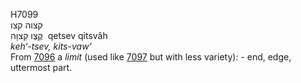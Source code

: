 <body>
  <p>H7099<br>  קצוה    קצו  <br> קֶצֶו  קִצוָה  ‎  qetsev  qitsvâh  <br><i>keh‘-tsev,</i> <i>kits-vaw‘ </i><br>From <a href="h7096.htm">7096</a>  a <i>limit</i> (used like <a href="h7097.htm">7097</a>  but with less variety): - end, edge, uttermost part.<br></p>
 </body>